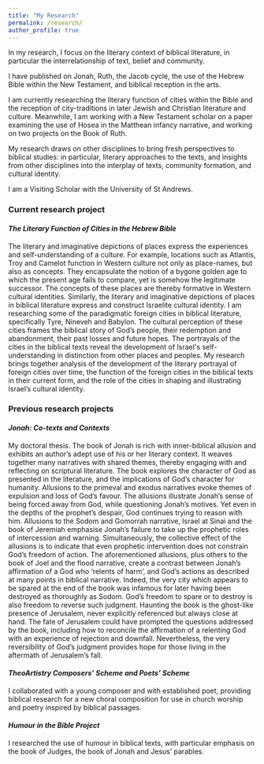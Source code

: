 ```yaml
---
title: "My Research"
permalink: /research/
author_profile: true
---
```


In my research, I focus on the literary context of biblical literature, in particular the interrelationship of text, belief and community. 

I have published on Jonah, Ruth, the Jacob cycle, the use of the Hebrew Bible within the New Testament, and biblical reception in the arts.

I am currently researching the literary function of cities within the Bible and the reception of city-traditions in later Jewish and Christian literature and culture. Meanwhile, I am working with a New Testament scholar on a paper examining the use of Hosea in the Matthean infancy narrative, and working on two projects on the Book of Ruth.

My research draws on other disciplines to bring fresh perspectives to biblical studies: in particular, literary approaches to the texts, and insights from other disciplines into the interplay of texts, community formation, and cultural identity.

I am a Visiting Scholar with the University of St Andrews.


### Current research project


#### *The Literary Function of Cities in the Hebrew Bible*
The literary and imaginative depictions of places express the experiences and self-understanding of a culture. For example, locations such as Atlantis, Troy and Camelot function in Western culture not only as place-names, but also as concepts. They encapsulate the notion of a bygone golden age to which the present age fails to compare, yet is somehow the legitimate successor. The concepts of these places are thereby formative in Western cultural identities. Similarly, the literary and imaginative depictions of places in biblical literature express and construct Israelite cultural identity. I am researching some of the paradigmatic foreign cities in biblical literature, specifically Tyre, Nineveh and Babylon. The cultural perception of these cities frames the biblical story of God’s people, their redemption and abandonment, their past losses and future hopes. The portrayals of the cities in the biblical texts reveal the development of Israel's self-understanding in distinction from other places and peoples. My research brings together analysis of the development of the literary portrayal of foreign cities over time, the function of the foreign cities in the biblical texts in their current form, and the role of the cities in shaping and illustrating Israel’s cultural identity.


### Previous research projects


#### *Jonah: Co-texts and Contexts*
My doctoral thesis. The book of Jonah is rich with inner-biblical allusion and exhibits an author’s adept use of his or her literary context. It weaves together many narratives with shared themes, thereby engaging with and reflecting on scriptural literature. The book explores the character of God as presented in the literature, and the implications of God’s character for humanity. Allusions to the primeval and exodus narratives evoke themes of expulsion and loss of God’s favour. The allusions illustrate Jonah’s sense of being forced away from God, while questioning Jonah’s motives. Yet even in the depths of the prophet’s despair, God continues trying to reason with him. Allusions to the Sodom and Gomorrah narrative, Israel at Sinai and the book of Jeremiah emphasise Jonah’s failure to take up the prophetic roles of intercession and warning. Simultaneously, the collective effect of the allusions is to indicate that even prophetic intervention does not constrain God’s freedom of action. The aforementioned allusions, plus others to the book of Joel and the flood narrative, create a contrast between Jonah’s affirmation of a God who ‘relents of harm’, and God’s actions as described at many points in biblical narrative. Indeed, the very city which appears to be spared at the end of the book was infamous for later having been destroyed as thoroughly as Sodom. God’s freedom to spare or to destroy is also freedom to reverse such judgment. Haunting the book is the ghost-like presence of Jerusalem, never explicitly referenced but always close at hand. The fate of Jerusalem could have prompted the questions addressed by the book, including how to reconcile the affirmation of a relenting God with an experience of rejection and downfall. Nevertheless, the very reversibility of God’s judgment provides hope for those living in the aftermath of Jerusalem’s fall.


#### *TheoArtistry Composers’ Scheme and Poets’ Scheme*
I collaborated with a young composer and with established poet, providing biblical research for a new choral composition for use in church worship and poetry inspired by biblical passages.


#### *Humour in the Bible Project*
I researched the use of humour in biblical texts, with particular emphasis on the book of Judges, the book of Jonah and Jesus’ parables.
